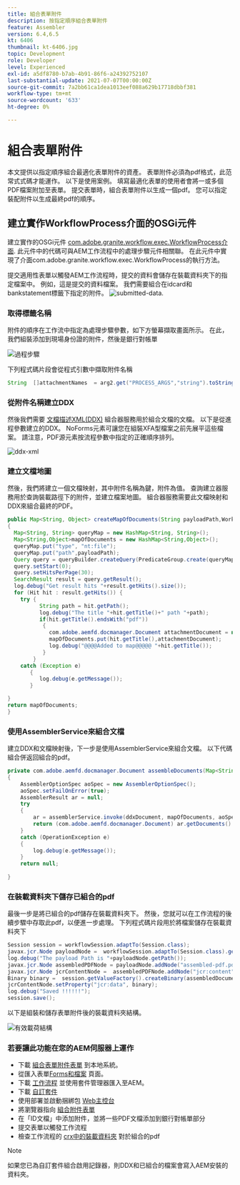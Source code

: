 ```yaml
---
title: 組合表單附件
description: 按指定順序組合表單附件
feature: Assembler
version: 6.4,6.5
kt: 6406
thumbnail: kt-6406.jpg
topic: Development
role: Developer
level: Experienced
exl-id: a5df8780-b7ab-4b91-86f6-a24392752107
last-substantial-update: 2021-07-07T00:00:00Z
source-git-commit: 7a2bb61ca1dea1013eef088a629b17718dbbf381
workflow-type: tm+mt
source-wordcount: '633'
ht-degree: 0%

---
```


# 組合表單附件

本文提供以指定順序組合最適化表單附件的資產。 表單附件必須為pdf格式，此范常式式碼才能運作。 以下是使用案例。
填寫最適化表單的使用者會將一或多個PDF檔案附加至表單。
提交表單時，組合表單附件以生成一個pdf。 您可以指定裝配附件以生成最終pdf的順序。

## 建立實作WorkflowProcess介面的OSGi元件

建立實作的OSGi元件 [com.adobe.granite.workflow.exec.WorkflowProcess介面](https://helpx.adobe.com/experience-manager/6-5/sites/developing/using/reference-materials/javadoc/com/adobe/granite/workflow/exec/WorkflowProcess.html). 此元件中的代碼可與AEM工作流程中的處理步驟元件相關聯。 在此元件中實現了介面com.adobe.granite.workflow.exec.WorkflowProcess的執行方法。

提交適用性表單以觸發AEM工作流程時，提交的資料會儲存在裝載資料夾下的指定檔案中。 例如，這是提交的資料檔案。 我們需要組合在idcard和bankstatement標籤下指定的附件。
![submitted-data](assets/submitted-data.JPG).

### 取得標籤名稱

附件的順序在工作流中指定為處理步驟參數，如下方螢幕擷取畫面所示。 在此，我們組裝添加到現場身份證的附件，然後是銀行對帳單

![過程步驟](assets/process-step.JPG)

下列程式碼片段會從程式引數中擷取附件名稱

```java
String  []attachmentNames  = arg2.get("PROCESS_ARGS","string").toString().split(",");
```

### 從附件名稱建立DDX

然後我們需要 [文檔描述XML(DDX)](https://helpx.adobe.com/pdf/aem-forms/6-2/ddxRef.pdf) 組合器服務用於組合文檔的文檔。 以下是從進程參數建立的DDX。 NoForms元素可讓您在組裝XFA型檔案之前先展平這些檔案。 請注意，PDF源元素按流程參數中指定的正確順序排列。

![ddx-xml](assets/ddx.PNG)

### 建立文檔地圖

然後，我們將建立一個文檔映射，其中附件名稱為鍵，附件為值。 查詢建立器服務用於查詢裝載路徑下的附件，並建立檔案地圖。 組合器服務需要此文檔映射和DDX來組合最終的PDF。

```java
public Map<String, Object> createMapOfDocuments(String payloadPath,WorkflowSession workflowSession )
{
  Map<String, String> queryMap = new HashMap<String, String>();
  Map<String,Object>mapOfDocuments = new HashMap<String,Object>();
  queryMap.put("type", "nt:file");
  queryMap.put("path",payloadPath);
  Query query = queryBuilder.createQuery(PredicateGroup.create(queryMap),workflowSession.adaptTo(Session.class));
  query.setStart(0);
  query.setHitsPerPage(30);
  SearchResult result = query.getResult();
  log.debug("Get result hits "+result.getHits().size());
  for (Hit hit : result.getHits()) {
    try {
          String path = hit.getPath();
          log.debug("The title "+hit.getTitle()+" path "+path);
          if(hit.getTitle().endsWith("pdf"))
           {
             com.adobe.aemfd.docmanager.Document attachmentDocument = new com.adobe.aemfd.docmanager.Document(path);
             mapOfDocuments.put(hit.getTitle(),attachmentDocument);
             log.debug("@@@@Added to map@@@@@ "+hit.getTitle());
           }
        }
    catch (Exception e)
       {
          log.debug(e.getMessage());
       }

}
return mapOfDocuments;
}
```

### 使用AssemblerService來組合文檔

建立DDX和文檔映射後，下一步是使用AssemblerService來組合文檔。
以下代碼組合併返回組合的pdf。

```java
private com.adobe.aemfd.docmanager.Document assembleDocuments(Map<String, Object> mapOfDocuments, com.adobe.aemfd.docmanager.Document ddxDocument)
{
    AssemblerOptionSpec aoSpec = new AssemblerOptionSpec();
    aoSpec.setFailOnError(true);
    AssemblerResult ar = null;
    try
    {
        ar = assemblerService.invoke(ddxDocument, mapOfDocuments, aoSpec);
        return (com.adobe.aemfd.docmanager.Document) ar.getDocuments().get("GeneratedDocument.pdf");
    }
    catch (OperationException e)
    {
        log.debug(e.getMessage());
    }
    return null;
    
}
```

### 在裝載資料夾下儲存已組合的pdf

最後一步是將已組合的pdf儲存在裝載資料夾下。 然後，您就可以在工作流程的後續步驟中存取此pdf，以便進一步處理。
下列程式碼片段用於將檔案儲存在裝載資料夾下

```java
Session session = workflowSession.adaptTo(Session.class);
javax.jcr.Node payloadNode =  workflowSession.adaptTo(Session.class).getNode(workItem.getWorkflowData().getPayload().toString());
log.debug("The payload Path is "+payloadNode.getPath());
javax.jcr.Node assembledPDFNode = payloadNode.addNode("assembled-pdf.pdf", "nt:file"); 
javax.jcr.Node jcrContentNode =  assembledPDFNode.addNode("jcr:content", "nt:resource");
Binary binary =  session.getValueFactory().createBinary(assembledDocument.getInputStream());
jcrContentNode.setProperty("jcr:data", binary);
log.debug("Saved !!!!!!"); 
session.save();
```

以下是組裝和儲存表單附件後的裝載資料夾結構。

![有效載荷結構](assets/payload-structure.JPG)

### 若要讓此功能在您的AEM伺服器上運作

* 下載 [組合表單附件表單](assets/assemble-form-attachments-af.zip) 到本地系統。
* 從匯入表單[Forms和檔案](http://localhost:4502/aem/forms.html/content/dam/formsanddocuments) 頁面。
* 下載 [工作流程](assets/assemble-form-attachments.zip) 並使用套件管理器匯入至AEM。
* 下載 [自訂套件](assets/assembletaskattachments.assembletaskattachments.core-1.0-SNAPSHOT.jar)
* 使用部署並啟動捆綁包 [Web主控台](http://localhost:4502/system/console/bundles)
* 將瀏覽器指向 [組合附件表單](http://localhost:4502/content/dam/formsanddocuments/assembleattachments/jcr:content?wcmmode=disabled)
* 在「ID文檔」中添加附件，並將一些PDF文檔添加到銀行對帳單部分
* 提交表單以觸發工作流程
* 檢查工作流程的 [crx中的裝載資料夾](http://localhost:4502/crx/de/index.jsp#/var/fd/dashboard/payload) 對於組合的pdf

>[!NOTE]
> 如果您已為自訂套件組合啟用記錄器，則DDX和已組合的檔案會寫入AEM安裝的資料夾。
